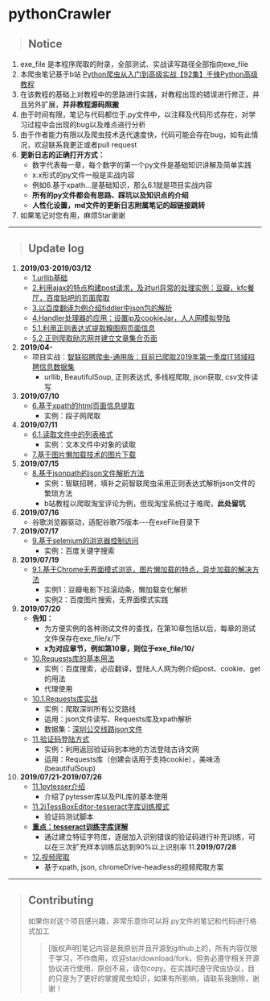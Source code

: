 # pythonCrawler
>## Notice
1. exe_file 是本程序爬取的附录，全部测试、实战读写路径全部指向exe\_file
2. 本爬虫笔记基于b站 [Python爬虫从入门到高级实战【92集】千锋Python高级教程](https://www.bilibili.comvideo/av37027372)
3. 在该教程的基础上对教程中的思路进行实践，对教程出现的错误进行修正，并且另外扩展，**并非教程源码照搬**
4. 由于时间有限，笔记与代码都位于.py文件中，以注释及代码形式存在，对学习过程中会出现的bug以及难点进行分析
5. 由于作者能力有限以及爬虫技术迭代速度快，代码可能会存在bug，如有此情况，欢迎联系我更正或者pull request
6. **更新日志的正确打开方式：**
    - 数字代表每一章，每个数字的第一个py文件是基础知识讲解及简单实践
    - x.x形式的py文件一般是实战内容
    - 例如6.基于xpath...是基础知识，那么6.1就是项目实战内容
    - **所有的py文件都会有思路、踩坑以及知识点的介绍**
    - **人性化设置，md文件的更新日志附属笔记的超链接跳转**
7. 如果笔记对您有用，麻烦Star谢谢
- - -
>## Update log
1. __2019/03-2019/03/12__
    - [1.urllib基础](https://github.com/ZhuoZhuoCrayon/pythonCrawler/blob/master/1urllib_base.py)
    - [2.利用ajax的特点构建post请求，及对url异常的处理实例：豆瓣，kfc餐厅，百度贴吧的页面爬取](https://github.com/ZhuoZhuoCrayon/pythonCrawler/blob/master/2ajax.py)
    - [3.以百度翻译为例介绍fiddler中json包的解析](https://github.com/ZhuoZhuoCrayon/pythonCrawler/blob/master/fillder.py)
    - [4.Handler处理器的应用：设置ip及cookieJar，人人网模拟登陆](https://github.com/ZhuoZhuoCrayon/pythonCrawler/blob/master/4handler.py)
    - [5.1.利用正则表达式提取糗图网页面信息](https://github.com/ZhuoZhuoCrayon/pythonCrawler/blob/master/5.1%E6%AD%A3%E5%88%99%E7%88%AC%E5%8F%96%E7%B3%97.py)
    - [5.2.正则爬取励志网并建立文章集合页面](https://github.com/ZhuoZhuoCrayon/pythonCrawler/blob/master/5.2%E6%AD%A3%E5%88%99%E7%88%AC%E5%8F%96%E5%8A%B1%E5%BF%97%E7%BD%91%E5%B9%B6%E5%BB%BA%E7%AB%8B%E6%96%87%E7%AB%A0%E9%9B%86%E5%90%88%E9%A1%B5%E9%9D%A2.py)
2. __2019/04-__
    - 项目实战：[智联招聘爬虫-通用版：目前已爬取2019年第一季度IT领域招聘信息数据集](https://github.com/ZhuoZhuoCrayon/pythonCrawler/blob/master/zhilianCrawler.py)
        + urllib, BeautifulSoup, 正则表达式, 多线程爬取, json获取, csv文件读写
3. __2019/07/10__
    - [6.基于xpath的html页面信息提取](https://github.com/ZhuoZhuoCrayon/pythonCrawler/blob/master/6xpath.py)
        + 实例：段子网爬取
4. __2019/07/11__
    - [6.1.读取文件中的列表格式](https://github.com/ZhuoZhuoCrayon/pythonCrawler/blob/master/6.1read_list.py)
        + 实例：文本文件中对象的读取
    - [7.基于图片懒加载技术的图片下载](https://github.com/ZhuoZhuoCrayon/pythonCrawler/blob/master/7pictureLoad.py)
5. __2019/07/15__
    - [8.基于jsonpath的json文件解析方法](https://github.com/ZhuoZhuoCrayon/pythonCrawler/blob/master/8jsonpath.py)
        + 实例：智联招聘，填补之前智联爬虫采用正则表达式解析json文件的繁琐方法
        + b站教程以爬取淘宝评论为例，但现淘宝系统过于难爬，**此处留坑**
6. __2019/07/16__
    - 谷歌浏览器驱动，适配谷歌75版本---在exeFile目录下
7. __2019/07/17__
    - [9.基于selenium的浏览器控制访问](https://github.com/ZhuoZhuoCrayon/pythonCrawler/blob/master/9selenium.py)
        + 实例：百度关键字搜索
8. __2019/07/19__
    - [9.1.基于Chrome无界面模式浏览，图片懒加载的特点，异步加载的解决方法](https://github.com/ZhuoZhuoCrayon/pythonCrawler/blob/master/9.1Chrome-headless.py)
        + 实例1：豆瓣电影下拉滚动条，懒加载变化解析
        + 实例2：百度图片搜索，无界面模式实践
9. __2019/07/20__
    - **告知：**
        + 为方便实例的各种测试文件的查找，在第10章包括以后，每章的测试文件保存在exe\_file/x/下
        + **x为对应章节，例如第10章，则位于exe\_file/10/**
    - [10.Requests库的基本用法](https://github.com/ZhuoZhuoCrayon/pythonCrawler/blob/master/10-Requests.py)
        + 实例：百度搜索，必应翻译，登陆人人网为例介绍post、cookie、get的用法
        + 代理使用
    - [10.1.Requests库实战](https://github.com/ZhuoZhuoCrayon/pythonCrawler/blob/master/10.1busPath_Crawler.py)
        + 实例：爬取深圳所有公交路线
        + 运用：json文件读写、Requests库及xpath解析
        + 数据集：[深圳公交线路json文件](https://github.com/ZhuoZhuoCrayon/pythonCrawler/blob/master/exe_file/10/bus_line.json)
    - [11.验证码登陆方式](https://github.com/ZhuoZhuoCrayon/pythonCrawler/blob/master/11verification_code.py)
        + 实例：利用返回验证码到本地的方法登陆古诗文网
        + 运用：Requests库（创建会话用于支持cookie），美味汤(beautifulSoup)
10. __2019/07/21-2019/07/26__
    - [11.1pytesser介绍](https://github.com/ZhuoZhuoCrayon/pythonCrawler/blob/master/11.1pytesser.py)
        + 介绍了pytesser库以及PIL库的基本使用
    - [11.2jTessBoxEditor-tesseract字库训练模式](https://github.com/ZhuoZhuoCrayon/pythonCrawler/blob/master/11.2jTessBoxEditor-tesseract.py)
        + 验证码测试脚本
    - **[重点：tesseract训练字库详解](https://github.com/ZhuoZhuoCrayon/pythonCrawler/tree/master/tesseract%E8%AE%AD%E7%BB%83%E6%A8%A1%E5%9E%8B)**
        + 通过建立特征字符库，逐层加入识别错误的验证码进行补充训练，可以在三次扩充样本训练后达到90%以上识别率
11.__2019/07/28__
    - [12.视频爬取](https://github.com/ZhuoZhuoCrayon/pythonCrawler/blob/master/12video.py)
        + 基于xpath, json, chromeDrive-headless的视频爬取方案
---
>## Contributing
>如果你对这个项目感兴趣，非常乐意你可以将.py文件的笔记和代码进行格式加工
>>[版权声明]笔记内容是我原创并且开源到github上的，所有内容仅限于学习，不作商用，欢迎star/download/fork，但务必遵守相关开源协议进行使用，原创不易，请勿copy。在实践时遵守爬虫协议，目的只是为了更好的掌握爬虫知识，如果有所影响，请联系我删除，谢谢！

